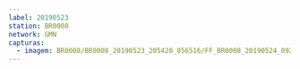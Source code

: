 ```yaml
---
label: 20190523
station: BR0008
network: GMN
capturas:
  - imagem: BR0008/BR0008_20190523_205420_856516/FF_BR0008_20190524_092422_551_0554240.fits_maxpixel.jpg
---
```

